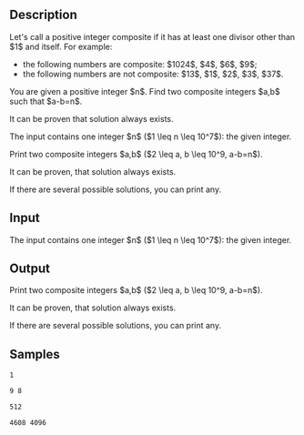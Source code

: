 ## Description

<div><p>Let's call a positive integer <span class="tex-font-style-bf">composite</span> if it has at least one divisor other than $1$ and itself. For example:</p><ul> <li> the following numbers are composite: $1024$, $4$, $6$, $9$; </li><li> the following numbers are not composite: $13$, $1$, $2$, $3$, $37$. </li></ul><p>You are given a positive integer $n$. Find two composite integers $a,b$ such that $a-b=n$.</p><p>It can be proven that solution always exists.</p></div><div class="input-specification"><p>The input contains one integer $n$ ($1 \leq n \leq 10^7$): the given integer.</p></div><div class="output-specification"><p>Print two composite integers $a,b$ ($2 \leq a, b \leq 10^9, a-b=n$).</p><p>It can be proven, that solution always exists.</p><p>If there are several possible solutions, you can print any. </p></div>

## Input

<p>The input contains one integer $n$ ($1 \leq n \leq 10^7$): the given integer.</p>

## Output

<p>Print two composite integers $a,b$ ($2 \leq a, b \leq 10^9, a-b=n$).</p><p>It can be proven, that solution always exists.</p><p>If there are several possible solutions, you can print any. </p>

## Samples

```input1
1
```

```output1
9 8
```






```input2
512
```

```output2
4608 4096
```



